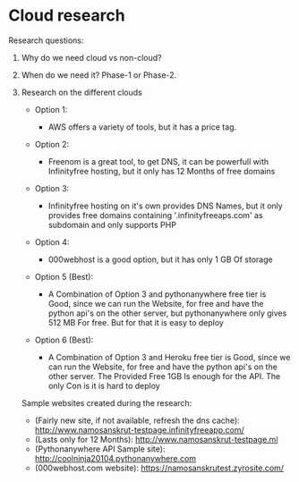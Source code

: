 # Cloud research

Research questions:

1. Why do we need cloud vs non-cloud?

2. When do we need it? Phase-1 or Phase-2.

3. Research on the different clouds
  
    * Option 1:
      * AWS offers a variety of tools, but it has a price tag.

    * Option 2:
      * Freenom is a great tool, to get DNS, it can be powerfull with Infinityfree hosting, but it only has 12 Months of free domains

    * Option 3:
      * Infinityfree hosting on it's own provides DNS Names, but it only provides free domains containing '.infinityfreeaps.com' as subdomain and only supports PHP
     
    * Option 4:
      * 000webhost is a good option, but it has only 1 GB Of storage
    
    * Option 5 (Best):
      * A Combination of Option 3 and pythonanywhere free tier is Good, since we can run the Website, for free and have the python api's on the other server, but pythonanywhere only gives 512 MB For free. But for that it is easy to deploy
      
    * Option 6 (Best):
      * A Combination of Option 3 and Heroku free tier is Good, since we can run the Website, for free and have the python api's on the other server. The Provided Free 1GB Is enough for the API. The only Con is it is hard to deploy
      

    Sample websites created during the research:
      * (Fairly new site, if not available, refresh the dns cache): http://www.namosanskrut-testpage.infinityfreeapp.com/ 
      * (Lasts only for 12 Months): http://www.namosanskrut-testpage.ml   
      * (Pythonanywhere API Sample site): http://coolninja20104.pythonanywhere.com
      * (000webhost.com website): https://namosanskrutest.zyrosite.com/
